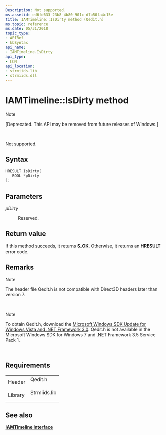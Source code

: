 ```yaml
---
Description: Not supported.
ms.assetid: ed6fd633-23b8-4b80-901c-d7b50fa4c15e
title: IAMTimeline::IsDirty method (Qedit.h)
ms.topic: reference
ms.date: 05/31/2018
topic_type: 
- APIRef
- kbSyntax
api_name: 
- IAMTimeline.IsDirty
api_type: 
- COM
api_location: 
- strmiids.lib
- strmiids.dll
---
```


# IAMTimeline::IsDirty method

> [!Note]  
> \[Deprecated. This API may be removed from future releases of Windows.\]

 

Not supported.

## Syntax


```C++
HRESULT IsDirty(
   BOOL *pDirty
);
```



## Parameters

<dl> <dt>

*pDirty* 
</dt> <dd>

Reserved.

</dd> </dl>

## Return value

If this method succeeds, it returns **S\_OK**. Otherwise, it returns an **HRESULT** error code.

## Remarks

> [!Note]  
> The header file Qedit.h is not compatible with Direct3D headers later than version 7.

 

> [!Note]  
> To obtain Qedit.h, download the [Microsoft Windows SDK Update for Windows Vista and .NET Framework 3.0](https://msdn.microsoft.com/windowsvista/bb980924.aspx). Qedit.h is not available in the Microsoft Windows SDK for Windows 7 and .NET Framework 3.5 Service Pack 1.

 

## Requirements



|                    |                                                                                         |
|--------------------|-----------------------------------------------------------------------------------------|
| Header<br/>  | <dl> <dt>Qedit.h</dt> </dl>      |
| Library<br/> | <dl> <dt>Strmiids.lib</dt> </dl> |



## See also

<dl> <dt>

[**IAMTimeline Interface**](iamtimeline.md)
</dt> </dl>

 

 





